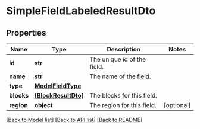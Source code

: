 # SimpleFieldLabeledResultDto


## Properties
Name | Type | Description | Notes
------------ | ------------- | ------------- | -------------
**id** | **str** | The unique id of the field. | 
**name** | **str** | The name of the field. | 
**type** | [**ModelFieldType**](ModelFieldType.md) |  | 
**blocks** | [**[BlockResultDto]**](BlockResultDto.md) | The blocks for this field. | 
**region** | **object** | The region for this field. | [optional] 

[[Back to Model list]](../README.md#documentation-for-models) [[Back to API list]](../README.md#documentation-for-api-endpoints) [[Back to README]](../README.md)


